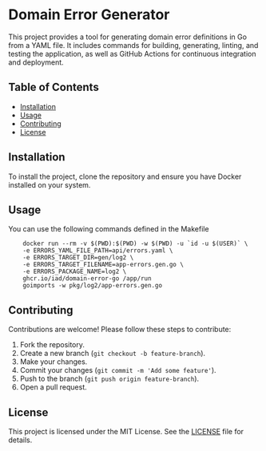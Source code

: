 # Domain Error Generator

This project provides a tool for generating domain error definitions in Go from a YAML file. It includes commands for building, generating, linting, and testing the application, as well as GitHub Actions for continuous integration and deployment.

## Table of Contents

- [Installation](#installation)
- [Usage](#usage)
- [Contributing](#contributing)
- [License](#license)

## Installation

To install the project, clone the repository and ensure you have Docker installed on your system.

## Usage

You can use the following commands defined in the Makefile
```shell
	docker run --rm -v $(PWD):$(PWD) -w $(PWD) -u `id -u $(USER)` \
	-e ERRORS_YAML_FILE_PATH=api/errors.yaml \
	-e ERRORS_TARGET_DIR=gen/log2 \
	-e ERRORS_TARGET_FILENAME=app-errors.gen.go \
	-e ERRORS_PACKAGE_NAME=log2 \
	ghcr.io/iad/domain-error-go /app/run
	goimports -w pkg/log2/app-errors.gen.go
```

## Contributing

Contributions are welcome! Please follow these steps to contribute:

1. Fork the repository.
2. Create a new branch (`git checkout -b feature-branch`).
3. Make your changes.
4. Commit your changes (`git commit -m 'Add some feature'`).
5. Push to the branch (`git push origin feature-branch`).
6. Open a pull request.

## License

This project is licensed under the MIT License. See the [LICENSE](LICENSE) file for details.
